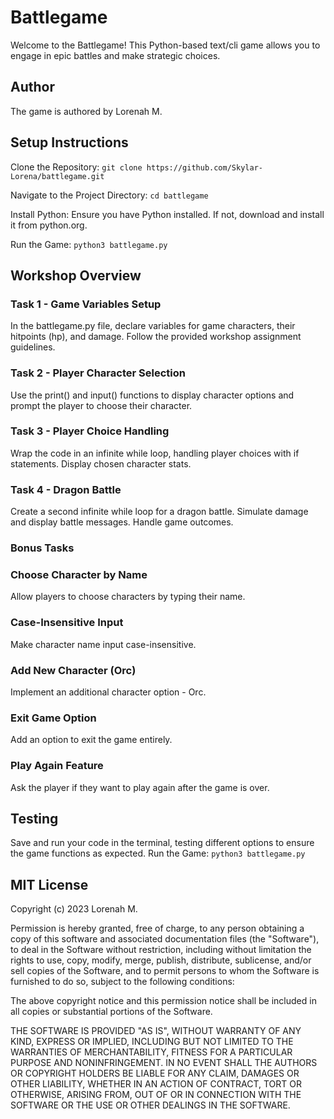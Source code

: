 # Battlegame

Welcome to the Battlegame! This Python-based text/cli game allows you to engage in epic battles and make strategic choices.

## Author

The game is authored by Lorenah M.

## Setup Instructions

Clone the Repository:
`git clone https://github.com/Skylar-Lorena/battlegame.git`

Navigate to the Project Directory:
`cd battlegame`

Install Python:
Ensure you have Python installed. If not, download and install it from python.org.

Run the Game:
`python3 battlegame.py`

## Workshop Overview

### Task 1 - Game Variables Setup

In the battlegame.py file, declare variables for game characters, their hitpoints (hp), and damage. Follow the provided workshop assignment guidelines.

### Task 2 - Player Character Selection

Use the print() and input() functions to display character options and prompt the player to choose their character.

### Task 3 - Player Choice Handling

Wrap the code in an infinite while loop, handling player choices with if statements. Display chosen character stats.

### Task 4 - Dragon Battle

Create a second infinite while loop for a dragon battle. Simulate damage and display battle messages. Handle game outcomes.

### Bonus Tasks

### Choose Character by Name

Allow players to choose characters by typing their name.

### Case-Insensitive Input

Make character name input case-insensitive.

### Add New Character (Orc)

Implement an additional character option - Orc.

### Exit Game Option

Add an option to exit the game entirely.

### Play Again Feature

Ask the player if they want to play again after the game is over.

## Testing

Save and run your code in the terminal, testing different options to ensure the game functions as expected.
Run the Game:
`python3 battlegame.py`

## MIT License

Copyright (c) 2023 Lorenah M.

Permission is hereby granted, free of charge, to any person obtaining a copy of this software and associated documentation files (the "Software"), to deal in the Software without restriction, including without limitation the rights to use, copy, modify, merge, publish, distribute, sublicense, and/or sell copies of the Software, and to permit persons to whom the Software is furnished to do so, subject to the following conditions:

The above copyright notice and this permission notice shall be included in all copies or substantial portions of the Software.

THE SOFTWARE IS PROVIDED "AS IS", WITHOUT WARRANTY OF ANY KIND, EXPRESS OR IMPLIED, INCLUDING BUT NOT LIMITED TO THE WARRANTIES OF MERCHANTABILITY, FITNESS FOR A PARTICULAR PURPOSE AND NONINFRINGEMENT. IN NO EVENT SHALL THE AUTHORS OR COPYRIGHT HOLDERS BE LIABLE FOR ANY CLAIM, DAMAGES OR OTHER LIABILITY, WHETHER IN AN ACTION OF CONTRACT, TORT OR OTHERWISE, ARISING FROM, OUT OF OR IN CONNECTION WITH THE SOFTWARE OR THE USE OR OTHER DEALINGS IN THE SOFTWARE.
